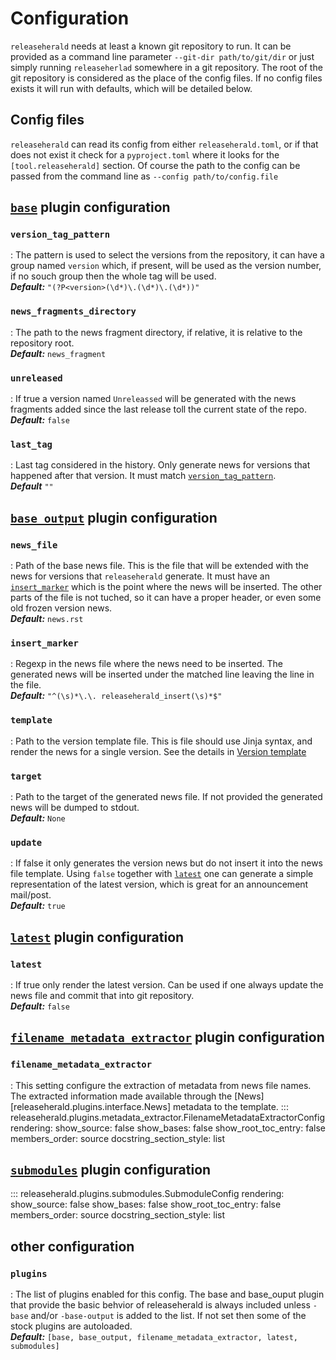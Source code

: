 # Configuration

`releaseherald` needs at least a known git repository to run. It can be provided as a command line
parameter `--git-dir path/to/git/dir`
or just simply running `releaseherlad` somewhere in a git repository. The root of the git repository is considered as
the place of the config files. If no config files exists it will run with defaults, which will be detailed below.

## Config files

`releaseherald` can read its config from either `releaseherald.toml`, or if that does not exist it check for a
`pyproject.toml` where it looks for the `[tool.releaseherald]` section. Of course the path to the config can be passed
from the command line as `--config path/to/config.file`



## [`base`](plugins/stock.md#base) plugin configuration
### `version_tag_pattern`

: The pattern is used to select the versions from the repository, it can have a group named `version` which, if present,
will be used as the version number, if no souch group then the whole tag will be used.   
**_Default:_** `"(?P<version>(\d*)\.(\d*)\.(\d*))"`

### `news_fragments_directory`

: The path to the news fragment directory, if relative, it is relative to the repository root.  
**_Default:_** `news_fragment`

### `unreleased`

: If true a version named `Unreleassed` will be generated with the news fragments added since the last release toll the
current state of the repo.  
**_Default:_** `false`

### `last_tag`

: Last tag considered in the history. Only generate news for versions that happened after that version. It must
match [`version_tag_pattern`](#version_tag_pattern).  
**_Default_** `""`


## [`base_output`](plugins/stock.md#base_output) plugin configuration
### `news_file`

: Path of the base news file. This is the file that will be extended with the news for versions that `releaseherald`
generate. It must have an [`insert_marker`](#insert_marker) which is the point where the news will be inserted. The
other parts of the file is not tuched, so it can have a proper header, or even some old frozen version news.  
**_Default:_** `news.rst`

### `insert_marker`

: Regexp in the news file where the news need to be inserted. The generated news will be inserted under the matched line
leaving the line in the file.  
**_Default:_** `"^(\s)*\.\. releaseherald_insert(\s)*$"`

### `template`

: Path to the version template file. This is file should use Jinja syntax, and render the news for a single version. See
the details in [Version template](version_template.md)

### `target`

: Path to the target of the generated news file. If not provided the generated news will be dumped to stdout.  
**_Default:_** `None`

### `update`

: If false it only generates the version news but do not insert it into the news file template. Using `false` together
with [`latest`](#latest) one can generate a simple representation of the latest version, which is great for an
announcement mail/post.  
**_Default:_** `true`

## [`latest`](plugins/stock.md#latest) plugin configuration

### `latest`

: If true only render the latest version. Can be used if one always update the news file and commit that into git
repository.  
**_Default:_** `false`

## [`filename_metadata_extractor`](plugins/stock.md#filename_metadata_extractor) plugin configuration
### `filename_metadata_extractor`

: This setting configure the extraction of metadata from news file names. The extracted information made available 
through the [News][releaseherald.plugins.interface.News] metadata to the template.
::: releaseherald.plugins.metadata_extractor.FilenameMetadataExtractorConfig
    rendering:
        show_source: false 
        show_bases: false
        show_root_toc_entry: false
        members_order: source
        docstring_section_style: list 

## [`submodules`](plugins/stock.md#submodules) plugin configuration

::: releaseherald.plugins.submodules.SubmoduleConfig
    rendering:
        show_source: false 
        show_bases: false
        show_root_toc_entry: false
        members_order: source
        docstring_section_style: list 


## other configuration
### `plugins`

: The list of plugins enabled for this config. The base and base_ouput plugin that provide the basic behvior of 
releaseherald is always included unless `-base` and/or `-base-output` is added to the list. If not set then some of 
the stock plugins are autoloaded.  
**_Default:_** `[base, base_output, filename_metadata_extractor, latest, submodules]`

